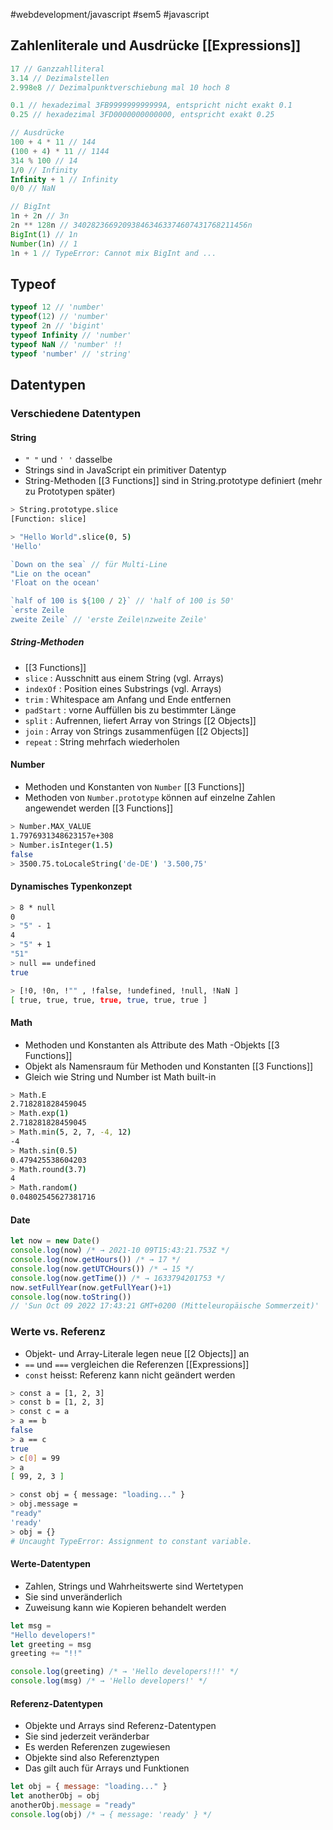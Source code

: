 #webdevelopment/javascript #sem5 #javascript 
## Zahlenliterale und Ausdrücke [[Expressions]]
```js
17 // Ganzzahlliteral
3.14 // Dezimalstellen
2.998e8 // Dezimalpunktverschiebung mal 10 hoch 8

0.1 // hexadezimal 3FB999999999999A, entspricht nicht exakt 0.1
0.25 // hexadezimal 3FD0000000000000, entspricht exakt 0.25

// Ausdrücke
100 + 4 * 11 // 144
(100 + 4) * 11 // 1144
314 % 100 // 14
1/0 // Infinity
Infinity + 1 // Infinity
0/0 // NaN

// BigInt
1n + 2n // 3n
2n ** 128n // 340282366920938463463374607431768211456n
BigInt(1) // 1n
Number(1n) // 1
1n + 1 // TypeError: Cannot mix BigInt and ...
```
## Typeof
```js
typeof 12 // 'number'
typeof(12) // 'number'
typeof 2n // 'bigint'
typeof Infinity // 'number'
typeof NaN // 'number' !!
typeof 'number' // 'string'
```
## Datentypen
### Verschiedene Datentypen
#### String
- `" "` und `' '` dasselbe
- Strings sind in JavaScript ein primitiver Datentyp
- String-Methoden [[3 Functions]] sind in String.prototype definiert (mehr zu Prototypen später)

```sh
> String.prototype.slice
[Function: slice]

> "Hello World".slice(0, 5)
'Hello'
```

```js
`Down on the sea` // für Multi-Line
"Lie on the ocean"
'Float on the ocean'

`half of 100 is ${100 / 2}` // 'half of 100 is 50'
`erste Zeile
zweite Zeile` // 'erste Zeile\nzweite Zeile'
```
##### String-Methoden 
- [[3 Functions]]
- `slice` : Ausschnitt aus einem String (vgl. Arrays)
- `indexOf` : Position eines Substrings (vgl. Arrays)
- `trim` : Whitespace am Anfang und Ende entfernen
- `padStart` : vorne Auffüllen bis zu bestimmter Länge
- `split` : Aufrennen, liefert Array von Strings [[2 Objects]]
- `join` : Array von Strings zusammenfügen [[2 Objects]]
- `repeat` : String mehrfach wiederholen
#### Number
- Methoden und Konstanten von `Number` [[3 Functions]]
- Methoden von `Number.prototype` können auf einzelne Zahlen angewendet werden [[3 Functions]]

```sh
> Number.MAX_VALUE
1.7976931348623157e+308
> Number.isInteger(1.5)
false
> 3500.75.toLocaleString('de-DE') '3.500,75'
```
#### Dynamisches Typenkonzept
```sh
> 8 * null
0
> "5" - 1
4
> "5" + 1
"51"
> null == undefined
true

> [!0, !0n, !"" , !false, !undefined, !null, !NaN ]
[ true, true, true, true, true, true, true ]
```
#### Math
- Methoden und Konstanten als Attribute des Math -Objekts [[3 Functions]]
- Objekt als Namensraum für Methoden und Konstanten [[3 Functions]]
- Gleich wie String und Number ist Math built-in

```sh
> Math.E
2.718281828459045
> Math.exp(1)
2.718281828459045
> Math.min(5, 2, 7, -4, 12)
-4
> Math.sin(0.5)
0.479425538604203
> Math.round(3.7)
4
> Math.random()
0.04802545627381716
```
#### Date
```js
let now = new Date()
console.log(now) /* → 2021-10 09T15:43:21.753Z */
console.log(now.getHours()) /* → 17 */
console.log(now.getUTCHours()) /* → 15 */
console.log(now.getTime()) /* → 1633794201753 */
now.setFullYear(now.getFullYear()+1)
console.log(now.toString())
// 'Sun Oct 09 2022 17:43:21 GMT+0200 (Mitteleuropäische Sommerzeit)'
```
### Werte vs. Referenz
- Objekt- und Array-Literale legen neue [[2 Objects]] an
- `==` und `===` vergleichen die Referenzen [[Expressions]]
- `const` heisst: Referenz kann nicht geändert werden

```sh
> const a = [1, 2, 3]
> const b = [1, 2, 3]
> const c = a
> a == b
false
> a == c
true
> c[0] = 99
> a
[ 99, 2, 3 ]
```

```sh
> const obj = { message: "loading..." }
> obj.message =
"ready"
'ready'
> obj = {}
# Uncaught TypeError: Assignment to constant variable.
```
#### Werte-Datentypen
- Zahlen, Strings und Wahrheitswerte sind Wertetypen
- Sie sind unveränderlich
- Zuweisung kann wie Kopieren behandelt werden
```js
let msg =
"Hello developers!"
let greeting = msg
greeting += "!!"

console.log(greeting) /* → 'Hello developers!!!' */
console.log(msg) /* → 'Hello developers!' */
```
#### Referenz-Datentypen
- Objekte und Arrays sind Referenz-Datentypen
- Sie sind jederzeit veränderbar
- Es werden Referenzen zugewiesen
- Objekte sind also Referenztypen
- Das gilt auch für Arrays und Funktionen
```js
let obj = { message: "loading..." }
let anotherObj = obj
anotherObj.message = "ready"
console.log(obj) /* → { message: 'ready' } */
```